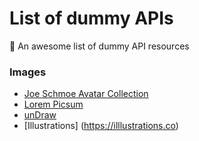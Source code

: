 # List of dummy APIs
🧷 An awesome list of dummy API resources


### Images

- [Joe Schmoe Avatar Collection](https://joeschmoe.io)
- [Lorem Picsum](https://picsum.photos)
- [unDraw](https://undraw.co/)
- [Illustrations] (https://illlustrations.co)
